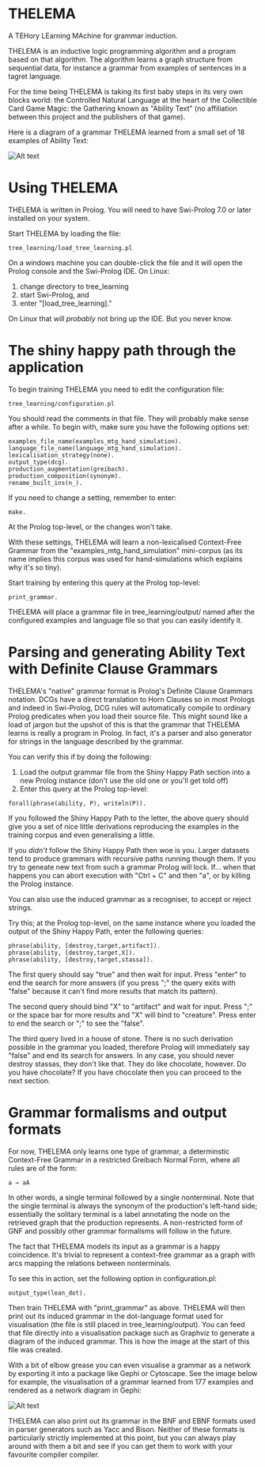 # THELEMA
A TEHory LEarning MAchine for grammar induction. 

THELEMA is an inductive logic programming algorithm and a program based on that
algorithm. The algorithm learns a graph structure from sequential data, for
instance a grammar from examples of sentences in a tagret language. 

For the time being THELEMA is taking its first baby steps in its very own blocks
world: the Controlled Natural Language at the heart of the Collectible Card Game
Magic: the Gathering known as "Ability Text" (no affiliation between this
project and the publishers of that game). 

Here is a diagram of a grammar THELEMA learned from a small set of 18 examples of Ability Text: 

![Alt text](/../images/readme_image_files/destroy_short_lexicalised_rgnf.png?raw=true "Lexicalised Restricted-Greibach Normal Form (18 examples)")

Using THELEMA
=============

THELEMA is written in Prolog. You will need to have Swi-Prolog 7.0 or later
installed on your system. 

Start THELEMA by loading the file: 

```
tree_learning/load_tree_learning.pl
```

On a windows machine you can double-click the file and it will open the Prolog
console and the Swi-Prolog IDE. On Linux: 

1. change directory to tree\_learning
2. start Swi-Prolog,  and 
3. enter "[load\_tree\_learning]."

On Linux that will *probably* not bring up the IDE. But you never know. 

The shiny happy path through the application
============================================

To begin training THELEMA you need to edit the configuration file: 

```
tree_learning/configuration.pl
```

You should read the comments in that file. They will probably make sense after a
while. To begin with, make sure you have the following options set: 

```
examples_file_name(examples_mtg_hand_simulation).
language_file_name(language_mtg_hand_simulation).
lexicalisation_strategy(none).
output_type(dcg).
production_augmentation(greibach).
production_composition(synonym).
rename_built_ins(n_).
```

If you need to change a setting, remember to enter: 

``` 
make. 
```

At the Prolog top-level, or the changes won't take. 

With these settings, THELEMA will learn a non-lexicalised Context-Free Grammar
from the "examples\_mtg\_hand\_simulation" mini-corpus (as its name implies this
corpus was used for hand-simulations which explains why it's so tiny).

Start training by entering this query at the Prolog top-level: 

```
print_grammar. 
```

THELEMA will place a grammar file in tree\_learning/output/ named after the
configured examples and language file so that you can easily identify it.  

Parsing and generating Ability Text with Definite Clause Grammars
=================================================================

THELEMA's "native" grammar format is Prolog's Definite Clause Grammars notation.
DCGs have a direct translation to Horn Clauses so in most Prologs and indeed in
Swi-Prolog, DCG rules will automatically compile to ordinary Prolog predicates
when you load their source file. This might sound like a load of jargon but the
upshot of this is that the grammar that THELEMA learns is really a program in
Prolog. In fact, it's a parser and also generator for strings in the language
described by the grammar. 

You can verify this if by doing the following: 

1. Load the output grammar file from the Shiny Happy Path section into a new
Prolog instance (don't use the old one or you'll get told off)
2. Enter this query at the Prolog top-level: 
   
```
forall(phrase(ability, P), writeln(P)). 
```

If you followed the Shiny Happy Path to the letter, the above query should give
you a set of nice little derivations reproducing the examples in the training
corpus and even generalising a little. 

If you *didn't* follow the Shiny Happy Path then woe is you. Larger datasets
tend to produce grammars with recursive paths running though them. If you try to
geneate new text from such a grammar Prolog will lock. If... when that happens
you can abort execution with "Ctrl + C" and then "a", or by killing the Prolog
instance. 

You can also use the induced grammar as a recogniser, to accept or reject
strings. 

Try this; at the Prolog top-level, on the same instance where you loaded the
output of the Shiny Happy Path, enter the following queries: 

```
phrase(ability, [destroy,target,artifact]).
phrase(ability, [destroy,target,X]).
phrase(ability, [destroy,target,stassa]). 
```

The first query should say "true" and then wait for input. Press "enter" to end
the search for more answers (if you press ";" the query exits with "false"
because it can't find more results that match its pattern). 

The second query should bind "X" to "artifact" and wait for input. Press ";" or
the space bar for more results and "X" will bind to "creature". Press enter to
end the search or ";" to see the "false". 

The third query lived in a house of stone. There is no such derivation possible
in the grammar you loaded, therefore Prolog will immediately say "false" and
end its search for answers. In any case, you should never destroy stassas, they
don't like that. They do like chocolate, however. Do you have chocolate? If you
have chocolate then you can proceed to the next section.

Grammar formalisms and output formats
=====================================

For now, THELEMA only learns one type of grammar, a determinstic Context-Free
Grammar in a restricted Greibach Normal Form, where all rules are of the form: 

``` 
a → aA 
```

In other words, a single terminal followed by a single nonterminal. Note that
the single terminal is always the synonym of the production's left-hand side;
essentially the solitary terminal is a label annotating the node on the
retrieved graph that the production represents. A non-restricted form of GNF and
possibly other grammar formalisms will follow in the future. 

The fact that THELEMA models its input as a grammar is a happy coincidence. It's
trivial to represent a context-free grammar as a graph with arcs mapping the
relations between nonterminals. 

To see this in action, set the following option in configuration.pl:

``` 
output_type(lean_dot). 
```

Then train THELEMA with "print\_grammar" as above. THELEMA will then print out
its induced grammar in the dot-language format used for visualisation (the file
is still placed in tree\_learning/output). You can feed that file directly into
a visualisation package such as Graphviz to generate a diagram of the induced
grammar. This is how the image at the start of this file was created. 

With a bit of elbow grease you can even visualise a grammar as a network by
exporting it into a package like Gephi or Cytoscape. See the image below for
example, the visualisation of a grammar learned from 177 examples and rendered
as a network diagram in Gephi: 

![Alt text](https://cdn.rawgit.com/stassa/THELEMA/images/readme_image_files/all_destroy_lexicalised.svg?raw=true "Lexicalised Restricted-Greibach Normal Form (177 examples)")


THELEMA can also print out its grammar in the BNF and EBNF formats used in
parser generators such as Yacc and Bison. Neither of these formats is
particularly strictly implemented at this point, but you can always play around
with them a bit and see if you can get them to work with your favourite compiler
compiler. 
